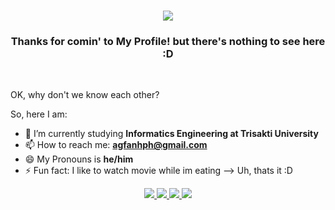 <h1 align="center">
    <img src ="https://readme-typing-svg.herokuapp.com/?font=Righteous&size=35&center=true&vCenter=true&width=500&height=70&duration=5000&lines=Hello+There!+👋;+I'm+Agfan+Herru+Pratama!;" />
</h1>

<h3 align="center">Thanks for comin' to My Profile! but there's nothing to see here :D</h3>

</br>

OK, why don't we know each other?

So, here I am:

- 🏫 I’m currently studying **Informatics Engineering at Trisakti University**
- 📫 How to reach me: **agfanhph@gmail.com**
- 😄 My Pronouns is **he/him**
- ⚡ Fun fact: I like to watch movie while im eating
--> Uh, thats it :D

<div align="center">
    <a href="valorant">
        <img src="https://img.shields.io/badge/Valorant-fa4454?style=for-the-badge&logo=valorant&logoColor=white" target="_blank" />
    </a>
    <a href="https://www.linkedin.com/in/agfanherrupratama" target="_blank">
        <img src="https://img.shields.io/badge/LinkedIn-0077B5?style=for-the-badge&logo=linkedin&logoColor=white" target="_blank" />
    </a>
    <a href="https://www.instagram.com/agfanhendarsin" target="_blank">
        <img src="https://img.shields.io/badge/Instagram-E4405F?style=for-the-badge&logo=instagram&logoColor=white" target="_blank" />
    </a>
    <a href="bit.ly/spotify-agfannn" target="_blank">
        <img src="https://img.shields.io/badge/Spotify-1ED760?&style=for-the-badge&logo=spotify&logoColor=white" target="_blank" />
    </a>

